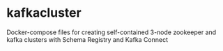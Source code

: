 # kafkacluster
Docker-compose files for creating self-contained 3-node zookeeper and kafka clusters with Schema Registry and Kafka Connect
